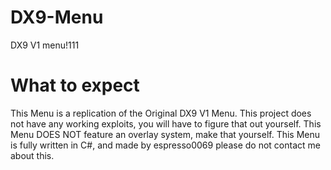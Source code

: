 # DX9-Menu
DX9 V1 menu!111


# What to expect
This Menu is a replication of the Original DX9 V1 Menu. This project does not have any working exploits, you will have to figure that out yourself. This Menu DOES NOT feature an overlay system, make that yourself.
This Menu is fully written in C#, and made by espresso0069
please do not contact me about this.
